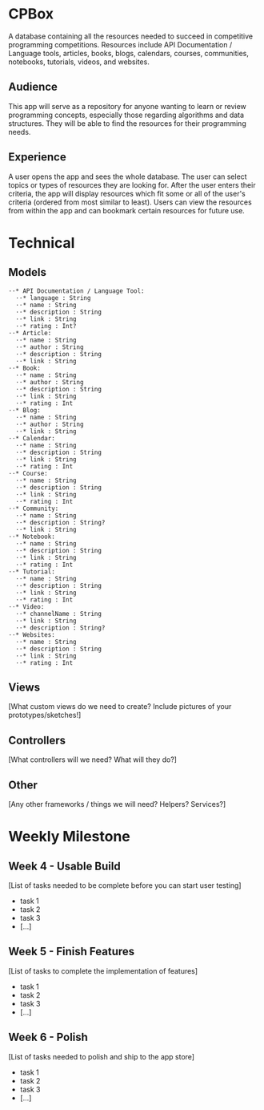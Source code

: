 # CPBox
A database containing all the resources needed to succeed in competitive programming competitions. Resources include API Documentation / Language tools, articles, books, blogs, calendars, courses, communities, notebooks, tutorials, videos, and websites.
​
## Audience
This app will serve as a repository for anyone wanting to learn or review programming concepts, especially those regarding algorithms and data structures. They will be able to find the resources for their programming needs.
​
## Experience
A user opens the app and sees the whole database. The user can select topics or types of resources they are looking for. After the user enters their criteria, the app will display resources which fit some or all of the user's criteria (ordered from most similar to least). Users can view the resources from within the app and can bookmark certain resources for future use.
​
# Technical
## Models
```
⋅⋅* API Documentation / Language Tool:
  ⋅⋅* language : String
  ⋅⋅* name : String
  ⋅⋅* description : String
  ⋅⋅* link : String
  ⋅⋅* rating : Int?
⋅⋅* Article:
  ⋅⋅* name : String
  ⋅⋅* author : String
  ⋅⋅* description : String
  ⋅⋅* link : String
⋅⋅* Book:
  ⋅⋅* name : String
  ⋅⋅* author : String
  ⋅⋅* description : String
  ⋅⋅* link : String
  ⋅⋅* rating : Int
⋅⋅* Blog:
  ⋅⋅* name : String
  ⋅⋅* author : String
  ⋅⋅* link : String
⋅⋅* Calendar:
  ⋅⋅* name : String
  ⋅⋅* description : String
  ⋅⋅* link : String
  ⋅⋅* rating : Int
⋅⋅* Course:
  ⋅⋅* name : String
  ⋅⋅* description : String
  ⋅⋅* link : String
  ⋅⋅* rating : Int
⋅⋅* Community:
  ⋅⋅* name : String
  ⋅⋅* description : String?
  ⋅⋅* link : String
⋅⋅* Notebook:
  ⋅⋅* name : String
  ⋅⋅* description : String
  ⋅⋅* link : String
  ⋅⋅* rating : Int
⋅⋅* Tutorial:
  ⋅⋅* name : String
  ⋅⋅* description : String
  ⋅⋅* link : String
  ⋅⋅* rating : Int
⋅⋅* Video:
  ⋅⋅* channelName : String
  ⋅⋅* link : String
  ⋅⋅* description : String?
⋅⋅* Websites:
  ⋅⋅* name : String
  ⋅⋅* description : String
  ⋅⋅* link : String
  ⋅⋅* rating : Int
```
## Views
[What custom views do we need to create? Include pictures of your prototypes/sketches!]
​
## Controllers
[What controllers will we need? What will they do?]
​
## Other
[Any other frameworks / things we will need? Helpers? Services?]
​
# Weekly Milestone
## Week 4 - Usable Build
[List of tasks needed to be complete before you can start user testing]
- task 1
- task 2
- task 3
- [...]
​
## Week 5 - Finish Features
[List of tasks to complete the implementation of features]
- task 1
- task 2
- task 3
- [...]
​
## Week 6 - Polish
[List of tasks needed to polish and ship to the app store]
- task 1
- task 2
- task 3
- [...]
